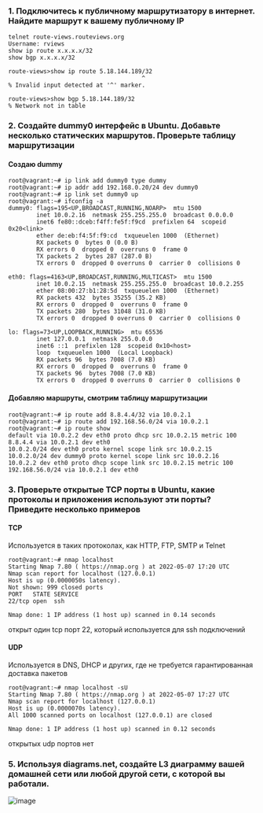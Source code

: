### 1. Подключитесь к публичному маршрутизатору в интернет. Найдите маршрут к вашему публичному IP
```
telnet route-views.routeviews.org
Username: rviews
show ip route x.x.x.x/32
show bgp x.x.x.x/32
```

```
route-views>show ip route 5.18.144.189/32
                                      ^
% Invalid input detected at '^' marker.
```

```
route-views>show bgp 5.18.144.189/32
% Network not in table
```
### 2. Создайте dummy0 интерфейс в Ubuntu. Добавьте несколько статических маршрутов. Проверьте таблицу маршрутизации
#### Создаю dummy
```
root@vagrant:~# ip link add dummy0 type dummy
root@vagrant:~# ip addr add 192.168.0.20/24 dev dummy0
root@vagrant:~# ip link set dummy0 up
root@vagrant:~# ifconfig -a
dummy0: flags=195<UP,BROADCAST,RUNNING,NOARP>  mtu 1500
        inet 10.0.2.16  netmask 255.255.255.0  broadcast 0.0.0.0
        inet6 fe80::dceb:f4ff:fe5f:f9cd  prefixlen 64  scopeid 0x20<link>
        ether de:eb:f4:5f:f9:cd  txqueuelen 1000  (Ethernet)
        RX packets 0  bytes 0 (0.0 B)
        RX errors 0  dropped 0  overruns 0  frame 0
        TX packets 2  bytes 287 (287.0 B)
        TX errors 0  dropped 0 overruns 0  carrier 0  collisions 0

eth0: flags=4163<UP,BROADCAST,RUNNING,MULTICAST>  mtu 1500
        inet 10.0.2.15  netmask 255.255.255.0  broadcast 10.0.2.255
        ether 08:00:27:b1:28:5d  txqueuelen 1000  (Ethernet)
        RX packets 432  bytes 35255 (35.2 KB)
        RX errors 0  dropped 0  overruns 0  frame 0
        TX packets 280  bytes 31048 (31.0 KB)
        TX errors 0  dropped 0 overruns 0  carrier 0  collisions 0

lo: flags=73<UP,LOOPBACK,RUNNING>  mtu 65536
        inet 127.0.0.1  netmask 255.0.0.0
        inet6 ::1  prefixlen 128  scopeid 0x10<host>
        loop  txqueuelen 1000  (Local Loopback)
        RX packets 96  bytes 7008 (7.0 KB)
        RX errors 0  dropped 0  overruns 0  frame 0
        TX packets 96  bytes 7008 (7.0 KB)
        TX errors 0  dropped 0 overruns 0  carrier 0  collisions 0
```
#### Добавляю маршруты, смотрим таблицу маршрутизации
```
root@vagrant:~# ip route add 8.8.4.4/32 via 10.0.2.1
root@vagrant:~# ip route add 192.168.56.0/24 via 10.0.2.1
root@vagrant:~# ip route show
default via 10.0.2.2 dev eth0 proto dhcp src 10.0.2.15 metric 100
8.8.4.4 via 10.0.2.1 dev eth0
10.0.2.0/24 dev eth0 proto kernel scope link src 10.0.2.15
10.0.2.0/24 dev dummy0 proto kernel scope link src 10.0.2.16
10.0.2.2 dev eth0 proto dhcp scope link src 10.0.2.15 metric 100
192.168.56.0/24 via 10.0.2.1 dev eth0

```
### 3. Проверьте открытые TCP порты в Ubuntu, какие протоколы и приложения используют эти порты? Приведите несколько примеров

#### TCP
Используется в таких протоколах, как HTTP, FTP, SMTP и Telnet
```
root@vagrant:~# nmap localhost
Starting Nmap 7.80 ( https://nmap.org ) at 2022-05-07 17:20 UTC
Nmap scan report for localhost (127.0.0.1)
Host is up (0.0000050s latency).
Not shown: 999 closed ports
PORT   STATE SERVICE
22/tcp open  ssh

Nmap done: 1 IP address (1 host up) scanned in 0.14 seconds
```
открыт один tcp порт 22, который используется для ssh подключений
#### UDP
Используется в DNS, DHCP и других, где не требуется гарантированная доставка пакетов
```
root@vagrant:~# nmap localhost -sU
Starting Nmap 7.80 ( https://nmap.org ) at 2022-05-07 17:27 UTC
Nmap scan report for localhost (127.0.0.1)
Host is up (0.0000070s latency).
All 1000 scanned ports on localhost (127.0.0.1) are closed

Nmap done: 1 IP address (1 host up) scanned in 0.12 seconds
```
открытых udp портов нет



### 5. Используя diagrams.net, создайте L3 диаграмму вашей домашней сети или любой другой сети, с которой вы работали.
![image](https://user-images.githubusercontent.com/98211990/167265896-174a90c3-11b6-40c8-a682-37e1945294b0.png)


